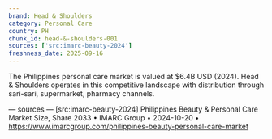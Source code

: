 ```yaml
---
brand: Head & Shoulders
category: Personal Care
country: PH
chunk_id: head-&-shoulders-001
sources: ['src:imarc-beauty-2024']
freshness_date: 2025-09-16
---
```


The Philippines personal care market is valued at $6.4B USD (2024). Head & Shoulders operates in this competitive landscape with distribution through sari-sari, supermarket, pharmacy channels.

— sources —
[src:imarc-beauty-2024] Philippines Beauty & Personal Care Market Size, Share 2033 • IMARC Group • 2024-10-20 • https://www.imarcgroup.com/philippines-beauty-personal-care-market
